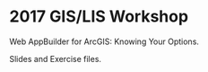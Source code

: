 # 2017 GIS/LIS Workshop
Web AppBuilder for ArcGIS: Knowing Your Options.

Slides and Exercise files.
